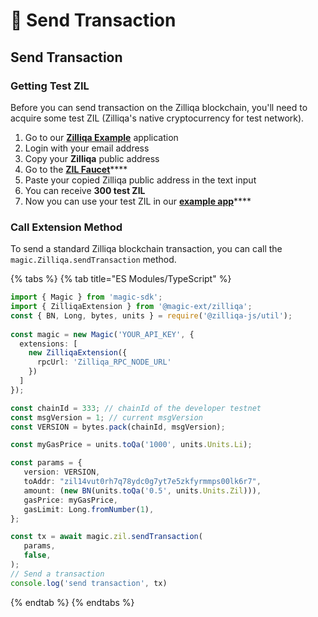 # 💸 Send Transaction

## Send Transaction

### Getting Test ZIL

Before you can send transaction on the Zilliqa blockchain, you'll need to acquire some test ZIL \(Zilliqa's native cryptocurrency for test network\).

1. Go to our [**Zilliqa Example**](https://codesandbox.io/s/github/MagicLabs/example-zilliqa) application
2. Login with your email address
3. Copy your **Zilliqa** public address
4. Go to the [**ZIL Faucet**](https://dev-wallet.zilliqa.com/faucet)\*\*\*\*
5. Paste your copied Zilliqa public address in the text input
6. You can receive **300 test ZIL**
7. Now you can use your test ZIL in our [**example app**](https://codesandbox.io/s/github/MagicLabs/example-zilliqa)\*\*\*\*

### Call Extension Method

To send a standard Zilliqa blockchain transaction, you can call the `magic.Zilliqa.sendTransaction` method.

{% tabs %}
{% tab title="ES Modules/TypeScript" %}
```typescript
import { Magic } from 'magic-sdk';
import { ZilliqaExtension } from '@magic-ext/zilliqa';
const { BN, Long, bytes, units } = require('@zilliqa-js/util');
 
const magic = new Magic('YOUR_API_KEY', {
  extensions: [
    new ZilliqaExtension({
      rpcUrl: 'Zilliqa_RPC_NODE_URL'
    })
  ]
});

const chainId = 333; // chainId of the developer testnet
const msgVersion = 1; // current msgVersion
const VERSION = bytes.pack(chainId, msgVersion);

const myGasPrice = units.toQa('1000', units.Units.Li);

const params = {
   version: VERSION,
   toAddr: "zil14vut0rh7q78ydc0g7yt7e5zkfyrmmps00lk6r7",
   amount: (new BN(units.toQa('0.5', units.Units.Zil))), 
   gasPrice: myGasPrice,
   gasLimit: Long.fromNumber(1),
};

const tx = await magic.zil.sendTransaction(
   params,
   false,
);
// Send a transaction
console.log('send transaction', tx)

```
{% endtab %}
{% endtabs %}

